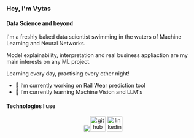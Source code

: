 ### Hey, I'm Vytas 
#### Data Science and beyond
I'm a freshly baked data scientist swimming in the waters of Machine Learning and Neural Networks.  

Model explainability, interpretation and real business appliaction are my main interests on any ML project.

Learning every day, practising every other night!

- 🔭 I’m currently working on Rail Wear prediction tool 
- 🌱 I’m currently learning Machine Vision and LLM's 

#### Technologies I use

<p align="center">
  <a href="https://skillicons.dev">
    <img src="https://skillicons.dev/icons?i=py,sklearn,sqlite,docker,fastapi,vscode,github,anaconda,arduino,gcp, />
  </a>
</p>


[<img src='https://cdn.jsdelivr.net/npm/simple-icons@3.0.1/icons/github.svg' alt='github' height='40'>](https://github.com/ilkeribs)  [<img src='https://cdn.jsdelivr.net/npm/simple-icons@3.0.1/icons/linkedin.svg' alt='linkedin' height='40'>](https://www.linkedin.com/in/https://www.linkedin.com/in/vytas-beinoravicius-75848450//)  



